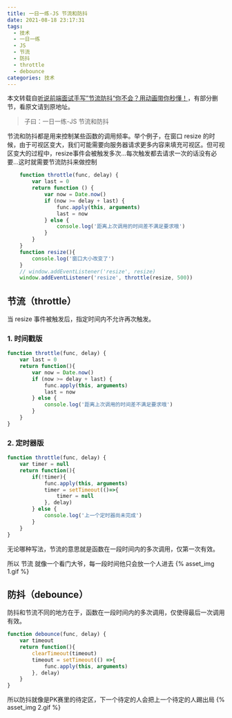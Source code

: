 ```yaml
---
title: 一日一练-JS 节流和防抖
date: 2021-08-18 23:17:31
tags:
  - 技术
  - 一日一练
  - JS
  - 节流
  - 防抖
  - throttle
  - debounce
categories: 技术
---
```



本文转载自[听说前端面试手写”节流防抖“你不会？用动画带你秒懂！](https://mp.weixin.qq.com/s/6tjUuaePQvdHKeAGuM-VOA)，有部分删节，看原文请到原地址。

> 子曰：一日一练-JS 节流和防抖

节流和防抖都是用来控制某些函数的调用频率。举个例子，在窗口 resize 的时候，由于可视区变大，我们可能需要向服务器请求更多内容来填充可视区。但可视区变大的过程中，resize事件会被触发多次...每次触发都去请求一次的话没有必要...这时就需要节流防抖来做控制

<!--more-->

```js
    function throttle(func, delay) {
        var last = 0
        return function () {
            var now = Date.now()
            if (now >= delay + last) {
                func.apply(this, arguments)
                last = now
            } else {
                console.log('距离上次调用的时间差不满足要求哦')
            }
        }
    }
    function resize(){
        console.log('窗口大小改变了')
    }
    // window.addEventListener('resize', resize)
    window.addEventListener('resize', throttle(resize, 500))
```

## 节流（throttle）
当 resize 事件被触发后，指定时间内不允许再次触发。

### 1. 时间戳版
```js
function throttle(func, delay) {
    var last = 0
    return function(){
        var now = Date.now()
        if (now >= delay + last) {
            func.apply(this, arguments)
            last = now
        } else {
            console.log('距离上次调用的时间差不满足要求哦')
        }
    }
}
```

### 2. 定时器版
```js
function throttle(func, delay) {
    var timer = null
    return function(){
        if(!timer){
            func.apply(this, arguments)
            timer = setTimeout(()=>{
                timer = null
            }, delay)
        } else {
            console.log('上一个定时器尚未完成')
        }
    }
}
```

无论哪种写法，节流的意思就是函数在一段时间内的多次调用，仅第一次有效。

所以 节流 就像一个看门大爷，每一段时间他只会放一个人进去
{% asset_img 1.gif %}

## 防抖（debounce）
防抖和节流不同的地方在于，函数在一段时间内的多次调用，仅使得最后一次调用有效。
```js
function debounce(func, delay) {
    var timeout
    return function(){
        clearTimeout(timeout)
        timeout = setTimeout(() =>{
            func.apply(this, arguments)
        }, delay)
    }
}
```

所以防抖就像是PK赛里的待定区，下一个待定的人会把上一个待定的人踢出局
{% asset_img 2.gif %}

